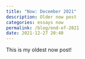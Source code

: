 ```yaml
---
title: "Now: December 2021"
description: Older now post
categories: essays now 
permalink: /blog/end-of-2021
date: 2021-12-27 20:40
---
```



This is my oldest now post!